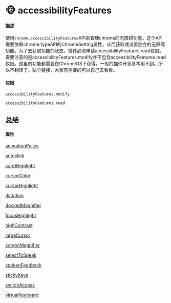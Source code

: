 # 🐵 accessibilityFeatures

#### 描述

使用`chrome.accessibilityFeatures`API来管理chrome的无障碍功能。这个API需要依赖chrome.typeAPI的ChromeSetting属性，从而获取或设置独立的无障碍功能。为了去获取功能的状态，插件必须申请accessibilityFeatures.read权限。需要注意的是accessibilityFeatures.modify并不包含accessibilityFeatures.read权限。这里的功能都需要在ChromeOS下获得，一般的插件开发基本用不到。所以不翻译了。贴个链接，大家有需要的可以自己去看看。

#### 权限

`accessibilityFeatures.modify`

`accessibilityFeatures.read` &#x20;

## 总结

#### 属性

[animationPolicy](https://developer.chrome.com/docs/extensions/reference/accessibilityFeatures/#property-animationPolicy)

[autoclick](https://developer.chrome.com/docs/extensions/reference/accessibilityFeatures/#property-autoclick)

[caretHighlight](https://developer.chrome.com/docs/extensions/reference/accessibilityFeatures/#property-caretHighlight)

[cursorColor](https://developer.chrome.com/docs/extensions/reference/accessibilityFeatures/#property-cursorColor)

[cursorHighlight](https://developer.chrome.com/docs/extensions/reference/accessibilityFeatures/#property-cursorHighlight)

[dictation](https://developer.chrome.com/docs/extensions/reference/accessibilityFeatures/#property-dictation)

[dockedMagnifier](https://developer.chrome.com/docs/extensions/reference/accessibilityFeatures/#property-dockedMagnifier)

[focusHighlight](https://developer.chrome.com/docs/extensions/reference/accessibilityFeatures/#property-focusHighlight)

[highContrast](https://developer.chrome.com/docs/extensions/reference/accessibilityFeatures/#property-highContrast)

[largeCursor](https://developer.chrome.com/docs/extensions/reference/accessibilityFeatures/#property-largeCursor)

[screenMagnifier](https://developer.chrome.com/docs/extensions/reference/accessibilityFeatures/#property-screenMagnifier)

[selectToSpeak](https://developer.chrome.com/docs/extensions/reference/accessibilityFeatures/#property-selectToSpeak)

[spokenFeedback](https://developer.chrome.com/docs/extensions/reference/accessibilityFeatures/#property-spokenFeedback)

[stickyKeys](https://developer.chrome.com/docs/extensions/reference/accessibilityFeatures/#property-stickyKeys)

[switchAccess](https://developer.chrome.com/docs/extensions/reference/accessibilityFeatures/#property-switchAccess)

[virtualKeyboard](https://developer.chrome.com/docs/extensions/reference/accessibilityFeatures/#property-virtualKeyboard)

